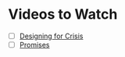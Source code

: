 # Videos to Watch

- [ ] [Designing for Crisis](https://vimeo.com/148927676)
- [ ] [Promises](https://www.udacity.com/course/ud898)
